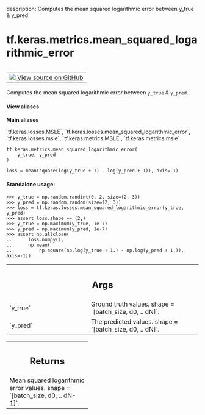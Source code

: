 description: Computes the mean squared logarithmic error between y_true & y_pred.

<div itemscope itemtype="http://developers.google.com/ReferenceObject">
<meta itemprop="name" content="tf.keras.metrics.mean_squared_logarithmic_error" />
<meta itemprop="path" content="Stable" />
</div>

# tf.keras.metrics.mean_squared_logarithmic_error

<!-- Insert buttons and diff -->

<table class="tfo-notebook-buttons tfo-api nocontent" align="left">
<td>
  <a target="_blank" href="https://github.com/keras-team/keras/tree/v2.15.0/keras/losses.py#L1906-L1947">
    <img src="https://www.tensorflow.org/images/GitHub-Mark-32px.png" />
    View source on GitHub
  </a>
</td>
</table>



Computes the mean squared logarithmic error between `y_true` & `y_pred`.


<section class="expandable">
  <h4 class="showalways">View aliases</h4>
  <p>
<b>Main aliases</b>
<p>`tf.keras.losses.MSLE`, `tf.keras.losses.mean_squared_logarithmic_error`, `tf.keras.losses.msle`, `tf.keras.metrics.MSLE`, `tf.keras.metrics.msle`</p>
</p>
</section>

<pre class="devsite-click-to-copy prettyprint lang-py tfo-signature-link">
<code>tf.keras.metrics.mean_squared_logarithmic_error(
    y_true, y_pred
)
</code></pre>



<!-- Placeholder for "Used in" -->

`loss = mean(square(log(y_true + 1) - log(y_pred + 1)), axis=-1)`

#### Standalone usage:



```
>>> y_true = np.random.randint(0, 2, size=(2, 3))
>>> y_pred = np.random.random(size=(2, 3))
>>> loss = tf.keras.losses.mean_squared_logarithmic_error(y_true, y_pred)
>>> assert loss.shape == (2,)
>>> y_true = np.maximum(y_true, 1e-7)
>>> y_pred = np.maximum(y_pred, 1e-7)
>>> assert np.allclose(
...     loss.numpy(),
...     np.mean(
...         np.square(np.log(y_true + 1.) - np.log(y_pred + 1.)), axis=-1))
```

<!-- Tabular view -->
 <table class="responsive fixed orange">
<colgroup><col width="214px"><col></colgroup>
<tr><th colspan="2"><h2 class="add-link">Args</h2></th></tr>

<tr>
<td>
`y_true`<a id="y_true"></a>
</td>
<td>
Ground truth values. shape = `[batch_size, d0, .. dN]`.
</td>
</tr><tr>
<td>
`y_pred`<a id="y_pred"></a>
</td>
<td>
The predicted values. shape = `[batch_size, d0, .. dN]`.
</td>
</tr>
</table>



<!-- Tabular view -->
 <table class="responsive fixed orange">
<colgroup><col width="214px"><col></colgroup>
<tr><th colspan="2"><h2 class="add-link">Returns</h2></th></tr>
<tr class="alt">
<td colspan="2">
Mean squared logarithmic error values. shape = `[batch_size, d0, ..
dN-1]`.
</td>
</tr>

</table>


